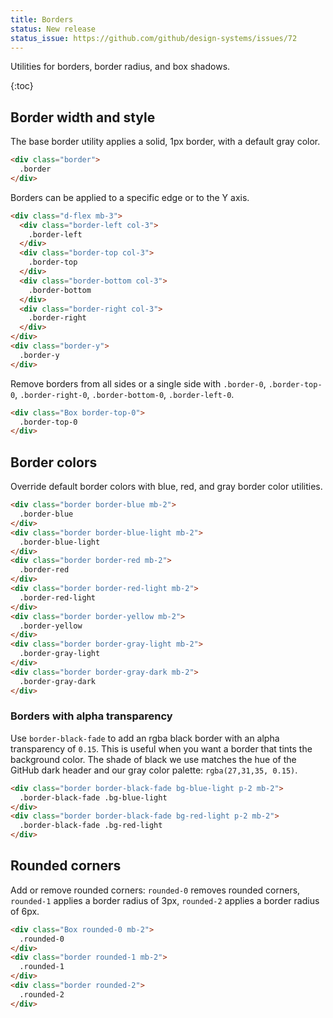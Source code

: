 ```yaml
---
title: Borders
status: New release
status_issue: https://github.com/github/design-systems/issues/72
---
```


Utilities for borders, border radius, and box shadows.

{:toc}

## Border width and style

The base border utility applies a solid, 1px border, with a default gray color.

```html
<div class="border">
  .border
</div>
```

Borders can be applied to a specific edge or to the Y axis.

```html
<div class="d-flex mb-3">
  <div class="border-left col-3">
    .border-left
  </div>
  <div class="border-top col-3">
    .border-top
  </div>
  <div class="border-bottom col-3">
    .border-bottom
  </div>
  <div class="border-right col-3">
    .border-right
  </div>
</div>
<div class="border-y">
  .border-y
</div>
```

Remove borders from all sides or a single side with `.border-0`, `.border-top-0`, `.border-right-0`, `.border-bottom-0`, `.border-left-0`.

```html
<div class="Box border-top-0">
  .border-top-0
</div>
```

## Border colors

Override default border colors with blue, red, and gray border color utilities.

```html
<div class="border border-blue mb-2">
  .border-blue
</div>
<div class="border border-blue-light mb-2">
  .border-blue-light
</div>
<div class="border border-red mb-2">
  .border-red
</div>
<div class="border border-red-light mb-2">
  .border-red-light
</div>
<div class="border border-yellow mb-2">
  .border-yellow
</div>
<div class="border border-gray-light mb-2">
  .border-gray-light
</div>
<div class="border border-gray-dark mb-2">
  .border-gray-dark
</div>
```

### Borders with alpha transparency
Use `border-black-fade` to add an rgba black border with an alpha transparency of `0.15`. This is useful when you want a border that tints the background color. The shade of black we use matches the hue of the GitHub dark header and our gray color palette: `rgba(27,31,35, 0.15)`.

```html
<div class="border border-black-fade bg-blue-light p-2 mb-2">
  .border-black-fade .bg-blue-light
</div>
<div class="border border-black-fade bg-red-light p-2 mb-2">
  .border-black-fade .bg-red-light
</div>
```

## Rounded corners

Add or remove rounded corners: `rounded-0` removes rounded corners, `rounded-1` applies a border radius of 3px, `rounded-2` applies a border radius of 6px.

```html
<div class="Box rounded-0 mb-2">
  .rounded-0
</div>
<div class="border rounded-1 mb-2">
  .rounded-1
</div>
<div class="border rounded-2">
  .rounded-2
</div>
```
